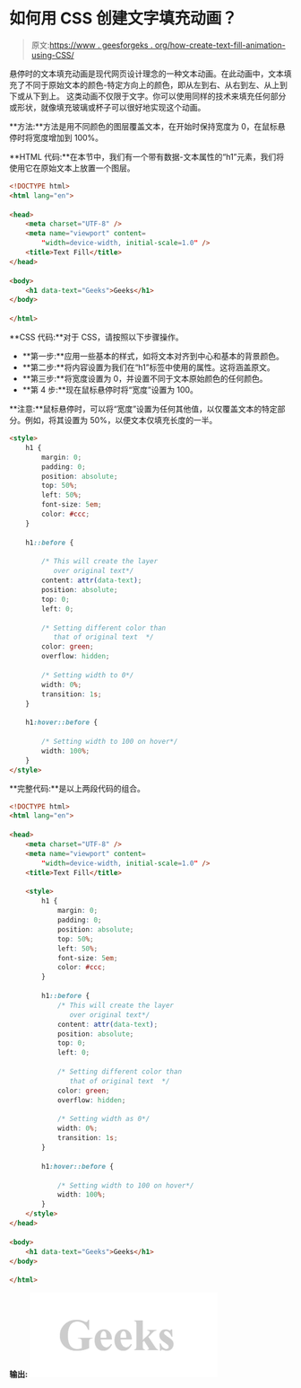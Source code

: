 # 如何用 CSS 创建文字填充动画？

> 原文:[https://www . geesforgeks . org/how-create-text-fill-animation-using-CSS/](https://www.geeksforgeeks.org/how-to-create-text-fill-animation-using-css/)

悬停时的文本填充动画是现代网页设计理念的一种文本动画。在此动画中，文本填充了不同于原始文本的颜色-特定方向上的颜色，即从左到右、从右到左、从上到下或从下到上。
这类动画不仅限于文字。你可以使用同样的技术来填充任何部分或形状，就像填充玻璃或杯子可以很好地实现这个动画。

**方法:**方法是用不同颜色的图层覆盖文本，在开始时保持宽度为 0，在鼠标悬停时将宽度增加到 100%。

**HTML 代码:**在本节中，我们有一个带有数据-文本属性的“h1”元素，我们将使用它在原始文本上放置一个图层。

```html
<!DOCTYPE html>
<html lang="en">

<head>
    <meta charset="UTF-8" />
    <meta name="viewport" content=
        "width=device-width, initial-scale=1.0" />
    <title>Text Fill</title>
</head>

<body>
    <h1 data-text="Geeks">Geeks</h1>
</body>

</html>
```

**CSS 代码:**对于 CSS，请按照以下步骤操作。

*   **第一步:**应用一些基本的样式，如将文本对齐到中心和基本的背景颜色。
*   **第二步:**将内容设置为我们在“h1”标签中使用的属性。这将涵盖原文。
*   **第三步:**将宽度设置为 0，并设置不同于文本原始颜色的任何颜色。
*   **第 4 步:**现在鼠标悬停时将“宽度”设置为 100。

**注意:**鼠标悬停时，可以将“宽度”设置为任何其他值，以仅覆盖文本的特定部分。例如，将其设置为 50%，以便文本仅填充长度的一半。

```html
<style>
    h1 {
        margin: 0;
        padding: 0;
        position: absolute;
        top: 50%;
        left: 50%;
        font-size: 5em;
        color: #ccc;
    }

    h1::before {

        /* This will create the layer
           over original text*/
        content: attr(data-text);
        position: absolute;
        top: 0;
        left: 0;

        /* Setting different color than
           that of original text  */
        color: green;
        overflow: hidden;

        /* Setting width to 0*/
        width: 0%;
        transition: 1s;
    }

    h1:hover::before {

        /* Setting width to 100 on hover*/
        width: 100%;
    }
</style>
```

**完整代码:**是以上两段代码的组合。

```html
<!DOCTYPE html>
<html lang="en">

<head>
    <meta charset="UTF-8" />
    <meta name="viewport" content=
        "width=device-width, initial-scale=1.0" />
    <title>Text Fill</title>

    <style>
        h1 {
            margin: 0;
            padding: 0;
            position: absolute;
            top: 50%;
            left: 50%;
            font-size: 5em;
            color: #ccc;
        }

        h1::before {
            /* This will create the layer
               over original text*/
            content: attr(data-text);
            position: absolute;
            top: 0;
            left: 0;

            /* Setting different color than
               that of original text  */
            color: green;
            overflow: hidden;

            /* Setting width as 0*/
            width: 0%;
            transition: 1s;
        }

        h1:hover::before {

            /* Setting width to 100 on hover*/
            width: 100%;
        }
    </style>
</head>

<body>
    <h1 data-text="Geeks">Geeks</h1>
</body>

</html>
```

**输出:**
![](img/56e4ce8a12e53ea59a26c04b979bf42b.png)